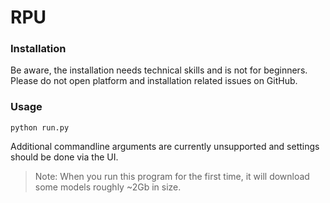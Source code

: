 # RPU

### Installation

Be aware, the installation needs technical skills and is not for beginners. Please do not open platform and installation related issues on GitHub.

### Usage

`python run.py`

Additional commandline arguments are currently unsupported and settings should be done via the UI.

> Note: When you run this program for the first time, it will download some models roughly ~2Gb in size.
